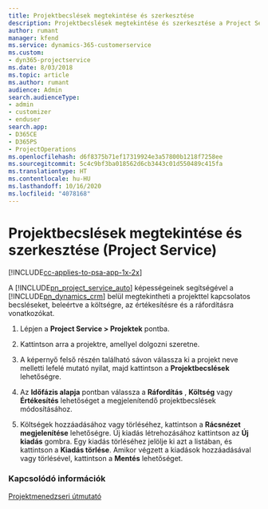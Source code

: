 ```yaml
---
title: Projektbecslések megtekintése és szerkesztése
description: Projektbecslések megtekintése és szerkesztése a Project Service szolgáltatásban
author: rumant
manager: kfend
ms.service: dynamics-365-customerservice
ms.custom:
- dyn365-projectservice
ms.date: 8/03/2018
ms.topic: article
ms.author: rumant
audience: Admin
search.audienceType:
- admin
- customizer
- enduser
search.app:
- D365CE
- D365PS
- ProjectOperations
ms.openlocfilehash: d6f8375b71ef17319924e3a57800b1218f7258ee
ms.sourcegitcommit: 5c4c9bf3ba018562d6cb3443c01d550489c415fa
ms.translationtype: HT
ms.contentlocale: hu-HU
ms.lasthandoff: 10/16/2020
ms.locfileid: "4078168"
---
```

# <a name="view-and-edit-project-estimates-project-service"></a>Projektbecslések megtekintése és szerkesztése (Project Service)

[!INCLUDE[cc-applies-to-psa-app-1x-2x](../includes/cc-applies-to-psa-app-1x-2x.md)]

A [!INCLUDE[pn_project_service_auto](../includes/pn-project-service-auto.md)] képességeinek segítségével a [!INCLUDE[pn_dynamics_crm](../includes/pn-dynamics-crm.md)] belül megtekintheti a projekttel kapcsolatos becsléseket, beleértve a költségre, az értékesítésre és a ráfordításra vonatkozókat.  
  
1.  Lépjen a **Project Service > Projektek** pontba.  
  
2.  Kattintson arra a projektre, amellyel dolgozni szeretne.  
  
3.  A képernyő felső részén található sávon válassza ki a projekt neve melletti lefelé mutató nyilat, majd kattintson a **Projektbecslések** lehetőségre.  
  
4.  Az **Időfázis alapja** pontban válassza a **Ráfordítás** , **Költség** vagy **Értékesítés** lehetőséget a megjelenítendő projektbecslések módosításához.  
  
5.  Költségek hozzáadásához vagy törléséhez, kattintson a **Rácsnézet megjelenítése** lehetőségre. Új kiadás létrehozásához kattintson az **Új kiadás** gombra. Egy kiadás törléséhez jelölje ki azt a listában, és kattintson a **Kiadás törlése**. Amikor végzett a kiadások hozzáadásával vagy törlésével, kattintson a **Mentés** lehetőséget.  
  
### <a name="see-also"></a>Kapcsolódó információk  
 [Projektmenedzseri útmutató](../psa/project-manager-guide.md)
